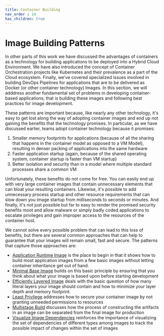 ```yaml
---
title: Container Building
nav_order : 14
has_children: true
---
```

# Image Building Patterns

In other parts of this work we have discussed the advantages of containers as a technology for building applications to be deployed into a Hybrid Cloud Environment.  We have also introduced the concept of Container Orchestration projects like Kubernetes and their prevalence as a part of the Cloud ecosystem.  Finally, we've covered specialized issues involved in building DevOps Pipelines for applications that are to be delivered as Docker (or other container technology) Images.  In this section, we will adddress another fundamental set of problems in developing container-based applications; that is building these images and following best practices for image development. 

These patterns are important because, like nearly any other technology, it's easy to get lost along the way of adopting container images and end up not gaining the benefits that the technology promises.  In particular, as we have discussed earlier, teams adopt container technology because it promises:

1. Smaller memory footprints for applications (because of all the sharing that happens in the container model as opposed to a VM Model), resulting in denser packing of applications into the same hardware
2. Faster application startup (again, because of the shared operating system, container startup is faster than VM startup)
3. Better isolation and security than in a model where multiple standard processes share a common VM

Unfortunately, these benefits do not come for free.  You can easily end up with very large container images that contain unnecessary elements that can bloat your resulting containers. Likewise, it's possible to add unnecessary process startup and other resource requirements that can slow down you image startup from milliseconds to seconds or minutes.  And finally, it's not just possible but far to easy to render the promised security benefits moot and allow malware or simply badly coded applications to escalate privileges and gain improper access to the resources of the container host.

We cannot solve every possible problem that can lead to this loss of benefits, but there are several common approaches that can help to guarantee that your images will remain small, fast and secure.  The patterns that capture those approaches are:

+ [Application Runtime Image](Application-Runtime-Image.md) is the place to begin in that it shows how to build most application images from a few basic images without letting container inheritance get out of hand.
+ [Minimal Base Image](minimal-base-image.md) builds on this basic principle by ensuring that you think about what your image is based upon before starting development
+ [Efficiently Layered Image](intentional-layer.md) deals with the basic question of how many literal layers your image should contain and how to minimize your layer depth and memory footprint.
+ [Least Privilege](least-privilege.md) addresses how to secure your container image by not granting unneeded permissions to resources
+ [Multistage Build](multistage-image-build.md) discusses how the process of constructing the artifacts in an image can be separated from the final image for production
+ [Visualize Image Dependencies](Visualize-Image-Dependencies.md) reinforces the importance of visualizing the set of dependencies of different types among images to track the possible impact of changes within the set of images

